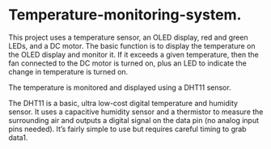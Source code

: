 # Temperature-monitoring-system.

This project uses a temperature sensor, an OLED display, red and green LEDs, and a DC motor. The basic function is to display the temperature on the OLED display and monitor it. If it exceeds a given temperature, then the fan connected to the DC motor is turned on, plus an LED to indicate the change in temperature is turned on.

The temperature is monitored and displayed using a DHT11 sensor.

The DHT11 is a basic, ultra low-cost digital temperature and humidity sensor. It uses a capacitive humidity sensor and a thermistor to measure the surrounding air and outputs a digital signal on the data pin (no analog input pins needed). It’s fairly simple to use but requires careful timing to grab data1.
